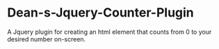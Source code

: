 # Dean-s-Jquery-Counter-Plugin
A Jquery plugin for creating an html element that counts from 0 to your desired number on-screen.
